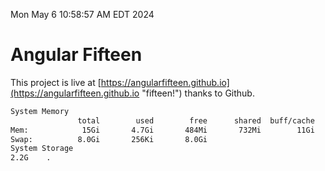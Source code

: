 Mon May  6 10:58:57 AM EDT 2024

# Angular Fifteen


This project is live at [https://angularfifteen.github.io](https://angularfifteen.github.io "fifteen!") thanks to Github.

```bash
System Memory
               total        used        free      shared  buff/cache   available
Mem:            15Gi       4.7Gi       484Mi       732Mi        11Gi        10Gi
Swap:          8.0Gi       256Ki       8.0Gi
System Storage
2.2G	.
```
